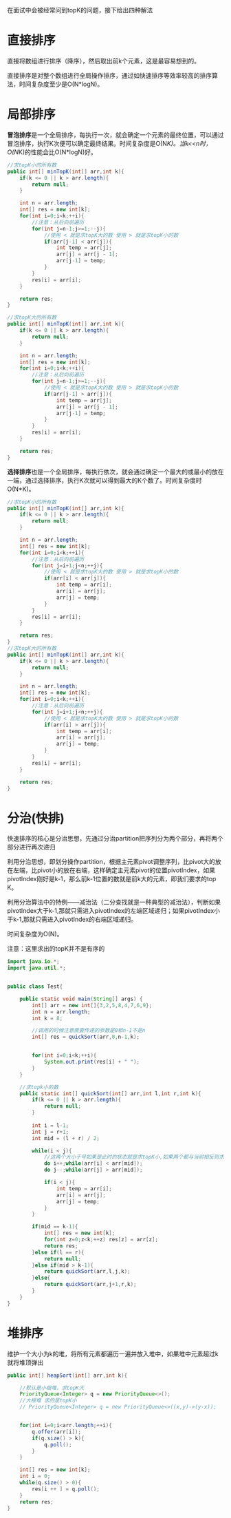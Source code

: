 在面试中会被经常问到topK的问题，接下给出四种解法
# 直接排序

直接将数组进行排序（降序），然后取出前k个元素，这是最容易想到的。

直接排序是对整个数组进行全局操作排序，通过如快速排序等效率较高的排序算法，时间复杂度至少是O(N*logN)。

# 局部排序

**冒泡排序**是一个全局排序，每执行一次，就会确定一个元素的最终位置，可以通过冒泡排序，执行K次便可以确定最终结果。时间复杂度是O(N*K)。当k<<n时，O(N*K)的性能会比O(N*logN)好。

```java
//求topK小的所有数
public int[] minTopK(int[] arr,int k){
    if(k <= 0 || k > arr.length){
        return null;
    }

    int n = arr.length;
    int[] res = new int[k];
    for(int i=0;i<k;++i){
        //注意：从后向前遍历
        for(int j=n-1;j>=1;--j){
            //使用 < 就是求topK大的数 使用 > 就是求topK小的数
            if(arr[j-1] < arr[j]){
                int temp = arr[j];
                arr[j] = arr[j - 1];
                arr[j-1] = temp;
            }
        }
        res[i] = arr[i];
    }

    return res;
}

//求topK大的所有数
public int[] minTopK(int[] arr,int k){
    if(k <= 0 || k > arr.length){
        return null;
    }

    int n = arr.length;
    int[] res = new int[k];
    for(int i=0;i<k;++i){
        //注意：从后向前遍历
        for(int j=n-1;j>=1;--j){
            //使用 < 就是求topK大的数 使用 > 就是求topK小的数
            if(arr[j-1] > arr[j]){
                int temp = arr[j];
                arr[j] = arr[j - 1];
                arr[j-1] = temp;
            }
        }
        res[i] = arr[i];
    }

    return res;
}
```

**选择排序**也是一个全局排序，每执行依次，就会通过确定一个最大的或最小的放在一端，通过选择排序，执行K次就可以得到最大的K个数了。时间复杂度时O(N*K)。

```java
//求topK小的所有数
public int[] minTopK(int[] arr,int k){
    if(k <= 0 || k > arr.length){
        return null;
    }

    int n = arr.length;
    int[] res = new int[k];
    for(int i=0;i<k;++i){
        //注意：从后向前遍历
        for(int j=i+1;j<n;++j){
            //使用 < 就是求topK大的数 使用 > 就是求topK小的数
            if(arr[i] < arr[j]){
                int temp = arr[i];
                arr[i] = arr[j];
                arr[j] = temp;
            }
        }
        res[i] = arr[i];
    }

    return res;
}
//求topK大的所有数
public int[] minTopK(int[] arr,int k){
    if(k <= 0 || k > arr.length){
        return null;
    }

    int n = arr.length;
    int[] res = new int[k];
    for(int i=0;i<k;++i){
        //注意：从后向前遍历
        for(int j=i+1;j<n;++j){
            //使用 < 就是求topK大的数 使用 > 就是求topK小的数
            if(arr[i] > arr[j]){
                int temp = arr[i];
                arr[i] = arr[j];
                arr[j] = temp;
            }
        }
        res[i] = arr[i];
    }

    return res;
}
```

# 分治(快排)
快速排序的核心是分治思想，先通过分治partition把序列分为两个部分，再将两个部分进行再次递归

利用分治思想，即划分操作partition，根据主元素pivot调整序列，比pivot大的放在左端，比pivot小的放在右端，这样确定主元素pivot的位置pivotIndex，如果pivotIndex刚好是k-1，那么前k-1位置的数就是前k大的元素，即我们要求的top K。

利用分治算法中的特例——减治法（二分查找就是一种典型的减治法），判断如果pivotIndex大于k-1,那就只需进入pivotIndex的左端区域递归；如果pivotIndex小于k-1,那就只需进入pivotIndex的右端区域递归。

时间复杂度为O(N)。

注意：这里求出的topK并不是有序的

```java
import java.io.*;
import java.util.*;


public class Test{

    public static void main(String[] args) {
        int[] arr = new int[]{3,2,5,8,4,7,6,9};
        int n = arr.length;
        int k = 8;

        //调用的时候注意需要传递的参数是0和n-1不是n
        int[] res = quickSort(arr,0,n-1,k);


        for(int i=0;i<k;++i){
            System.out.print(res[i] + " ");
        }
    }

    //求topk小的数
    public static int[] quickSort(int[] arr,int l,int r,int k){
        if(k <= 0 || k > arr.length){
            return null;
        }
        
        int i = l-1;
        int j = r+1;
        int mid = (l + r) / 2;

        while(i < j){
            //这两个大小于号如果是此时的状态就是求topK小,如果两个都与当前相反则求topK大
            do i++;while(arr[i] < arr[mid]);
            do j--;while(arr[j] > arr[mid]);

            if(i < j){
                int temp = arr[i];
                arr[i] = arr[j];
                arr[j] = temp;
            }
        }

        if(mid == k-1){
            int[] res = new int[k];
            for(int z=0;z<k;++z) res[z] = arr[z];
            return res;
        }else if(l == r){
            return null;
        }else if(mid > k-1){
            return quickSort(arr,l,j,k);
        }else{
            return quickSort(arr,j+1,r,k);
        }
    }
}
```

# 堆排序

维护一个大小为k的堆，将所有元素都遍历一遍并放入堆中，如果堆中元素超过k就将堆顶弹出

```java
public int[] heapSort(int[] arr,int k){

    //默认是小根堆，求topK大
    PriorityQueue<Integer> q = new PriorityQueue<>();
    //大根堆 求的是topK小
    // PriorityQueue<Integer> q = new PriorityQueue<>((x,y)->(y-x));


    for(int i=0;i<arr.length;++i){
        q.offer(arr[i]);
        if(q.size() > k){
            q.poll();
        }
    }

    int[] res = new int[k];
    int i = 0;
    while(q.size() > 0){
        res[i ++ ] = q.poll();
    }
    return res;
}
```
